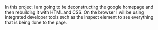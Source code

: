 In this project i am going to be deconstructing the google homepage and then rebuilding it with HTML and CSS. On the browser I will be using integrated developer tools such as the inspect element to see everything that is being done to the page.